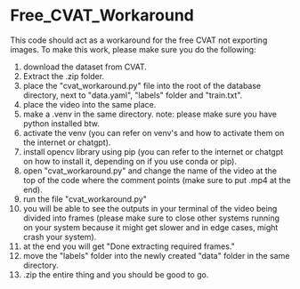 # Free_CVAT_Workaround

This code should act as a workaround for the free CVAT not exporting images.
To make this work, please make sure you do the following:

1. download the dataset from CVAT.
2. Extract the .zip folder.
3. place the "cvat_workaround.py" file into the root of the database directory, next to "data.yaml", "labels" folder and "train.txt".
4. place the video into the same place.
5. make a .venv in the same directory. note: please make sure you have python installed btw.
6. activate the venv (you can refer on venv's and how to activate them on the internet or chatgpt).
7. install opencv library using pip (you can refer to the internet or chatgpt on how to install it, depending on if you use conda or pip).
8. open "cvat_workaround.py" and change the name of the video at the top of the code where the comment points (make sure to put .mp4 at the end).
9. run the file "cvat_workaround.py"
10. you will be able to see the outputs in your terminal of the video being divided into frames (please make sure to close other systems running on your system because it might get slower and in edge cases, might crash your system).
11. at the end you will get "Done extracting required frames."
12. move the "labels" folder into the newly created "data" folder in the same directory.
13. .zip the entire thing and you should be good to go.
